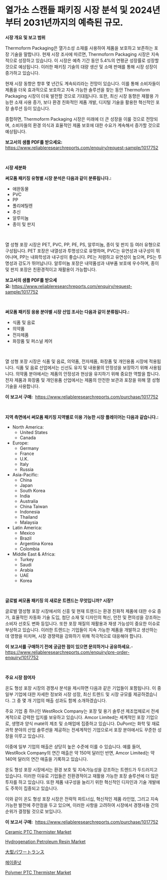 <p><h1>열가소 스캔들 패키징 시장 분석 및 2024년부터 2031년까지의 예측된 규모.</h1></p><p><strong>시장 개요 및 보고 범위</strong></p>
<p><p>Thermoform Packaging은 열가소성 소재를 사용하여 제품을 보호하고 보존하는 포장 기술을 말합니다. 현재 시장 조사에 따르면, Thermoform Packaging 시장은 지속적으로 성장하고 있습니다. 이 시장은 예측 기간 동안 5.4%의 연평균 성장률로 성장할 것으로 예상됩니다. 이러한 패키징 기술의 대량 생산 및 소매 판매를 통해 시장 성장이 증가하고 있습니다.</p><p>현재 시장 동향은 향후 몇 년간도 계속되리라는 전망이 있습니다. 이를 통해 소비자들이 제품을 더욱 효과적으로 보호하고 지속 가능한 솔루션을 찾는 동안 Thermoform Packaging 시장이 더욱 발전할 것으로 기대됩니다. 또한, 최신 시장 동향은 재활용 가능한 소재 사용 증가, 보다 환경 친화적인 제품 개발, 디지털 기술을 활용한 혁신적인 포장 솔루션 등이 있습니다.</p><p>종합하면, Thermoform Packaging 시장은 미래에 더 큰 성장을 이룰 것으로 전망되며, 소비자들의 환경 의식과 효율적인 제품 보호에 대한 수요가 계속해서 증가할 것으로 예상됩니다.</p></p>
<p><strong>보고서의 샘플 PDF를 받으세요:</strong> <a href="https://www.reliableresearchreports.com/enquiry/request-sample/1017752">https://www.reliableresearchreports.com/enquiry/request-sample/1017752</a></p>
<p>&nbsp;</p>
<p><strong>시장 세분화</strong></p>
<p><strong>써모폼 패키징 유형별 시장 분석은 다음과 같이 분류됩니다.:</strong></p>
<p><ul><li>애완동물</li><li>PVC</li><li>PP</li><li>폴리에틸렌</li><li>추신</li><li>알루미늄</li><li>종이 및 판지</li></ul></p>
<p>&nbsp;</p>
<p><p>열 성형 포장 시장은 PET, PVC, PP, PE, PS, 알루미늄, 종이 및 판지 등 여러 유형으로 구성됩니다. PET 포장은 내열성과 투명성으로 유명하며, PVC는 유연성과 내구성이 뛰어나며, PP는 내화학성과 내구성이 좋습니다. PE는 저렴하고 유연성이 높으며, PS는 투명성과 강도가 뛰어납니다. 알루미늄 포장은 내약품성과 내부품 보호에 우수하며, 종이 및 판지 포장은 친환경적이고 재활용이 가능합니다.</p></p>
<p><strong>보고서의 샘플 PDF를 받으세요:</strong>&nbsp;<a href="https://www.reliableresearchreports.com/enquiry/request-sample/1017752">https://www.reliableresearchreports.com/enquiry/request-sample/1017752</a></p>
<p>&nbsp;</p>
<p><strong> 써모폼 패키징 응용 분야별 시장 산업 조사는 다음과 같이 분류됩니다.:</strong></p>
<p><ul><li>식품 및 음료</li><li>의약품</li><li>전자제품</li><li>화장품 및 퍼스널 케어</li></ul></p>
<p>&nbsp;</p>
<p><p>열 성형 포장 시장은 식품 및 음료, 의약품, 전자제품, 화장품 및 개인용품 시장에 적용됩니다. 식품 및 음료 산업에서는 신선도 유지 및 내용물의 안정성을 보장하기 위해 사용됩니다. 의약품 분야에서는 제품의 안정성과 현상을 유지하기 위해 중요한 역할을 합니다. 전자 제품과 화장품 및 개인용품 산업에서는 제품의 안전한 보관과 포장을 위해 열 성형 기술을 사용합니다.</p></p>
<p><strong>이 보고서 구매:</strong>&nbsp; <a href="https://www.reliableresearchreports.com/purchase/1017752">https://www.reliableresearchreports.com/purchase/1017752</a></p>
<p>&nbsp;</p>
<p><strong>지역 측면에서 써모폼 패키징 지역별로 이용 가능한 시장 플레이어는 다음과 같습니다.:</strong></p>
<p><ul>
    <li>
        North America:
        <ul>
            <li>United States</li>
            <li>Canada</li>
        </ul>
    </li>
    <li>
        Europe:
        <ul>
            <li>Germany</li>
            <li>France</li>
            <li>U.K.</li>
            <li>Italy</li>
            <li>Russia</li>
        </ul>
    </li>
    <li>
        Asia-Pacific:
        <ul>
            <li>China</li>
            <li>Japan</li>
            <li>South Korea</li>
            <li>India</li>
            <li>Australia</li>
            <li>China Taiwan</li>
            <li>Indonesia</li>
            <li>Thailand</li>
            <li>Malaysia</li>
        </ul>
    </li>
    <li>
        Latin America:
        <ul>
            <li>Mexico</li>
            <li>Brazil</li>
            <li>Argentina Korea</li>
            <li>Colombia</li>
        </ul>
    </li>
    <li>
        Middle East & Africa:
        <ul>
            <li>Turkey</li>
            <li>Saudi</li>
            <li>Arabia</li>
            <li>UAE</li>
            <li>Korea</li>
        </ul>
    </li>
    </ul></p>
<p>&nbsp;</p>
<p><strong>글로벌 써모폼 패키징 의 새로운 트렌드는 무엇입니까? 시장?</strong></p>
<p><p>글로벌 열성형 포장 시장에서의 신흥 및 현재 트렌드는 환경 친화적 제품에 대한 수요 증가, 효율적인 자동화 기술 도입, 첨단 소재 및 디자인의 혁신, 안전 및 편의성을 강조하는 소비자 선호도 변화 등입니다. 또한 포장 재질의 재활용과 재생 가능성이 중요한 이슈로 부상하고 있습니다. 이러한 트렌드는 기업들이 지속 가능한 제품을 개발하고 생산하는 데 영향을 미치며, 시장 경쟁력을 강화하기 위해 적극적으로 대응해야 합니다.</p></p>
<p><strong>이 보고서를 구매하기 전에 궁금한 점이 있으면 문의하거나 공유하세요.</strong>- <a href="https://www.reliableresearchreports.com/enquiry/pre-order-enquiry/1017752">https://www.reliableresearchreports.com/enquiry/pre-order-enquiry/1017752</a></p>
<p>&nbsp;</p>
<p><strong>주요 시장 참여자</strong></p>
<p><p>온도 형성 포장 시장의 경쟁사 분석을 제시하면 다음과 같은 기업들이 포함됩니다. 이 중 일부 기업에 대한 자세한 정보와 시장 성장, 최신 트렌드 및 시장 규모를 제공하겠습니다. 그 중 몇 개 기업의 매출 성과도 함께 소개하겠습니다.</p><p>주요 기업 중 하나인 WestRock Company는 포장 및 용기 솔루션 제조업체로서 전세계적으로 강력한 입지를 보유하고 있습니다. Amcor Limited는 세계적인 포장 기업으로, 생명과 양식 maté의 제조 및 소매업에 집중하고 있습니다. DuPont는 화학 및 재료 과학 분야의 산업 솔루션을 제공하는 전세계적인 기업으로서 포장 분야에서도 꾸준한 성장을 이루고 있습니다.</p><p>이중에 일부 기업의 매출은 상당히 높은 수준에 이를 수 있습니다. 예를 들어, WestRock Company의 연간 매출은 약 150억 달러인 반면, Amcor Limited는 약 140억 달러의 연간 매출을 기록하고 있습니다.</p><p>온도 형성 포장 시장에서는 환경 보호 및 지속가능성을 강조하는 트렌드가 두드러지고 있습니다. 이러한 이유로 기업들은 친환경적이고 재활용 가능한 포장 솔루션에 더 많은 투자를 하고 있습니다. 또한 제품 내구성을 늘리기 위한 혁신적인 디자인과 기술 개발에도 주목이 집중되고 있습니다.</p><p>이와 같이 온도 형성 포장 시장은 전략적 파트너십, 혁신적인 제품 라인업, 그리고 지속 가능한 발전에 주안점을 두고 있으며, 이러한 사항을 고려하여 시장에서 경쟁사들 간의 순위가 결정될 것으로 보입니다.</p></p>
<p><strong>이 보고서 구매:</strong>&nbsp;&nbsp;<a href="https://www.reliableresearchreports.com/purchase/1017752">https://www.reliableresearchreports.com/purchase/1017752</a></p>
<p><p><a href="https://view.publitas.com/reportprime-1/ceramic-ptc-thermister-market-size-growth-and-forecast-from-2023-2030/">Ceramic PTC Thermister Market</a></p><p><a href="https://lydian-appliance-61d.notion.site/Hydrogenation-Petroleum-Resin-Market-Size-Focuses-on-Market-Dynamics-In-Depth-Analysis-and-Future-P-c0383f6dde79493c8f7e694361e2837c">Hydrogenation Petroleum Resin Market</a></p><p><a href="https://github.com/hwbcz413288296/Market-Research-Report-List-1/blob/main/4546334189244.md">大型パワートランス</a></p><p><a href="https://github.com/bunxhcci35271755/Market-Research-Report-List-1/blob/main/4850375189148.md">헤이즐넛</a></p><p><a href="https://view.publitas.com/reportprime-1/polymer-ptc-thermister-market-provides-a-comprehensive-analysis-including-a-macro-overview-of-the-market-as-well-as-micro-details-such-as-market-size-and-competitive-landscape/">Polymer PTC Thermister Market</a></p></p>
